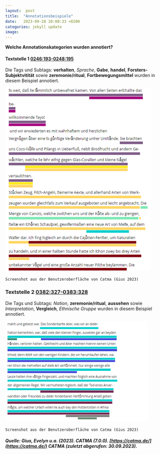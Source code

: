 ```yaml
---
layout:  post
title:  "Annotationsbeispiele"
date:   2023-09-28 10:00:33 +0200
categories: jekyll update
image: 
---
```


**Welche Annotationskategorien wurden annotiert?** 

#### Textstelle 1 **[0246:193-0248:195](https://www.deutschestextarchiv.de/book/view/forster_reise01_1778?p=246)**

Die Tags und Subtags: **verhalten**, *Sprache*, **Gabe**, **handel**, **Forsters-Subjektvitität** sowie **zeremonie/ritual**, **Fortbewegungsmittel** wurden in diesem Beispiel annotiert. 

![Textstelle 1](/Textstelle1.png "Textstelle 1") 

    Screenshot aus der Benutzeroberfläche von Catma (Gius 2023)






### Textstelle 2 **[0382:327-0383:328](https://www.deutschestextarchiv.de/book/view/forster_reise01_1778?p=382)**

Die Tags und Subtags: *Nation*, **zeremonie/ritual**, **aussehen** sowie *Interpretation*, **Vergleich**, *Ethnische Gruppe* wurden in diesem Beispiel annotiert. 


![Textstelle 2](/Textstelle2.png "Textstelle 1")

    Screenshot aus der Benutzeroberfläche von Catma (Gius 2023) 




##### Quelle: Gius, Evelyn u.a. (2023). CATMA (7.0.0). **[https://catma.de/](https://catma.de/)** CATMA (zuletzt abgerufen: 30.09.2023). 